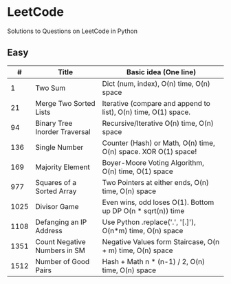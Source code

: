 # LeetCode

Solutions to Questions on LeetCode in Python

## Easy

| #    | Title                         | Basic idea (One line)                                          |
| ---- | ----------------------------- | -------------------------------------------------------------- |
| 1    | Two Sum                       | Dict (num, index), O(n) time, O(n) space                       |
| 21   | Merge Two Sorted Lists        | Iterative (compare and append to list), O(n) time, O(1) space. |
| 94   | Binary Tree Inorder Traversal | Recursive/Iterative O(n) time, O(n) space                      |
| 136  | Single Number                 | Counter (Hash) or Math, O(n) time, O(n) space. XOR O(1) space! |
| 169  | Majority Element              | Boyer-Moore Voting Algorithm, O(n) time, O(1) space            |
| 977  | Squares of a Sorted Array     | Two Pointers at either ends, O(n) time, O(n) space             |
| 1025 | Divisor Game                  | Even wins, odd loses O(1). Bottom up DP O(n \* sqrt(n)) time   |
| 1108 | Defanging an IP Address       | Use Python .replace('.', '[.]'), O(n\*m) time, O(n) space      |
| 1351 | Count Negative Numbers in SM  | Negative Values form Staircase, O(n + m) time, O(n) space      |
| 1512 | Number of Good Pairs          | Hash + Math n \* (n-1) / 2, O(n) time, O(n) space              |
